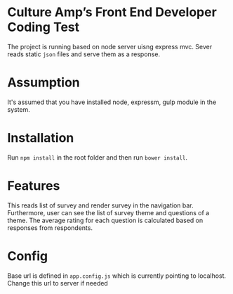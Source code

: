 # Culture Amp’s Front End Developer Coding Test

The project is running based on node server uisng express mvc. Sever reads static ``json`` files and serve them as a response.
# Assumption
It's assumed that you have installed node, expressm, gulp module in the system.
# Installation
Run ``npm install`` in the root folder and then run  ``bower install``.
# Features
This reads list of survey and render survey in the navigation bar. Furthermore, user can see the list of survey theme and questions of a theme. The average rating for each question is calculated based on responses from respondents.

# Config
Base url is defined in ``app.config.js`` which is currently pointing to localhost. Change this url to server if needed 
